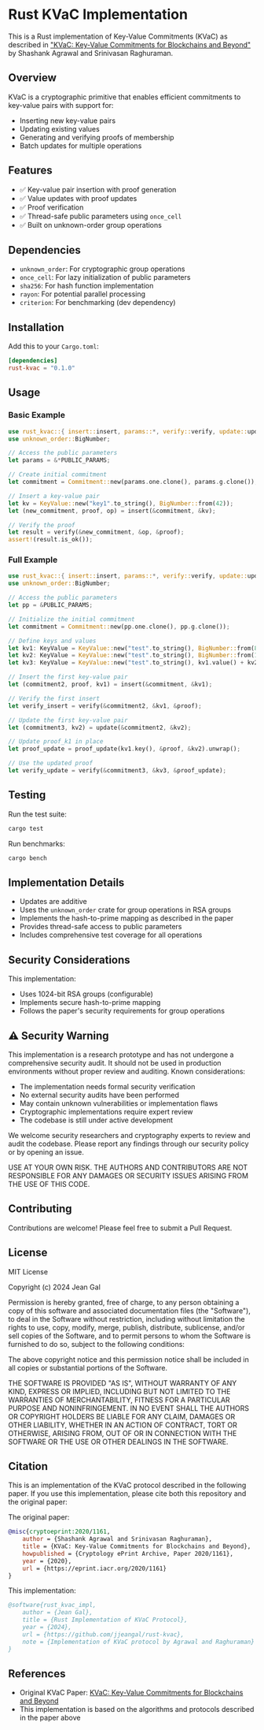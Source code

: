 # Rust KVaC Implementation

This is a Rust implementation of Key-Value Commitments (KVaC) as described in ["KVaC: Key-Value Commitments for Blockchains and Beyond"](https://eprint.iacr.org/2020/1161.pdf) by Shashank Agrawal and Srinivasan Raghuraman.

## Overview

KVaC is a cryptographic primitive that enables efficient commitments to key-value pairs with support for:
- Inserting new key-value pairs
- Updating existing values
- Generating and verifying proofs of membership
- Batch updates for multiple operations

## Features

- ✅ Key-value pair insertion with proof generation
- ✅ Value updates with proof updates
- ✅ Proof verification
- ✅ Thread-safe public parameters using `once_cell`
- ✅ Built on unknown-order group operations

## Dependencies

- `unknown_order`: For cryptographic group operations
- `once_cell`: For lazy initialization of public parameters
- `sha256`: For hash function implementation
- `rayon`: For potential parallel processing
- `criterion`: For benchmarking (dev dependency)

## Installation

Add this to your `Cargo.toml`:

```toml
[dependencies]
rust-kvac = "0.1.0"
```

## Usage

### Basic Example

```rust
use rust_kvac::{ insert::insert, params::*, verify::verify, update::update, proof_update::proof_update,};
use unknown_order::BigNumber;

// Access the public parameters
let params = &*PUBLIC_PARAMS;

// Create initial commitment
let commitment = Commitment::new(params.one.clone(), params.g.clone());

// Insert a key-value pair
let kv = KeyValue::new("key1".to_string(), BigNumber::from(42));
let (new_commitment, proof, op) = insert(&commitment, &kv);

// Verify the proof
let result = verify(&new_commitment, &op, &proof);
assert!(result.is_ok());
```

### Full Example

```rust
use rust_kvac::{ insert::insert, params::*, verify::verify, update::update, proof_update::proof_update,};
use unknown_order::BigNumber;

// Access the public parameters
let pp = &PUBLIC_PARAMS;

// Initialize the initial commitment
let commitment = Commitment::new(pp.one.clone(), pp.g.clone());

// Define keys and values
let kv1: KeyValue = KeyValue::new("test".to_string(), BigNumber::from(8));
let kv2: KeyValue = KeyValue::new("test".to_string(), BigNumber::from(10));
let kv3: KeyValue = KeyValue::new("test".to_string(), kv1.value() + kv2.value());

// Insert the first key-value pair
let (commitment2, proof, kv1) = insert(&commitment, &kv1);

// Verify the first insert
let verify_insert = verify(&commitment2, &kv1, &proof);

// Update the first key-value pair
let (commitment3, kv2) = update(&commitment2, &kv2);

// Update proof_k1 in place
let proof_update = proof_update(kv1.key(), &proof, &kv2).unwrap();

// Use the updated proof
let verify_update = verify(&commitment3, &kv3, &proof_update);
```

## Testing

Run the test suite:
```bash
cargo test
```

Run benchmarks:
```bash
cargo bench
```

## Implementation Details

- Updates are additive
- Uses the `unknown_order` crate for group operations in RSA groups
- Implements the hash-to-prime mapping as described in the paper
- Provides thread-safe access to public parameters
- Includes comprehensive test coverage for all operations

## Security Considerations

This implementation:
- Uses 1024-bit RSA groups (configurable)
- Implements secure hash-to-prime mapping
- Follows the paper's security requirements for group operations

## ⚠️ Security Warning

This implementation is a research prototype and has not undergone a comprehensive security audit. It should not be used in production environments without proper review and auditing. Known considerations:

- The implementation needs formal security verification
- No external security audits have been performed
- May contain unknown vulnerabilities or implementation flaws
- Cryptographic implementations require expert review
- The codebase is still under active development

We welcome security researchers and cryptography experts to review and audit the codebase. Please report any findings through our security policy or by opening an issue.

USE AT YOUR OWN RISK. THE AUTHORS AND CONTRIBUTORS ARE NOT RESPONSIBLE FOR ANY DAMAGES OR SECURITY ISSUES ARISING FROM THE USE OF THIS CODE.

## Contributing

Contributions are welcome! Please feel free to submit a Pull Request.

## License

MIT License

Copyright (c) 2024 Jean Gal

Permission is hereby granted, free of charge, to any person obtaining a copy
of this software and associated documentation files (the "Software"), to deal
in the Software without restriction, including without limitation the rights
to use, copy, modify, merge, publish, distribute, sublicense, and/or sell
copies of the Software, and to permit persons to whom the Software is
furnished to do so, subject to the following conditions:

The above copyright notice and this permission notice shall be included in all
copies or substantial portions of the Software.

THE SOFTWARE IS PROVIDED "AS IS", WITHOUT WARRANTY OF ANY KIND, EXPRESS OR
IMPLIED, INCLUDING BUT NOT LIMITED TO THE WARRANTIES OF MERCHANTABILITY,
FITNESS FOR A PARTICULAR PURPOSE AND NONINFRINGEMENT. IN NO EVENT SHALL THE
AUTHORS OR COPYRIGHT HOLDERS BE LIABLE FOR ANY CLAIM, DAMAGES OR OTHER
LIABILITY, WHETHER IN AN ACTION OF CONTRACT, TORT OR OTHERWISE, ARISING FROM,
OUT OF OR IN CONNECTION WITH THE SOFTWARE OR THE USE OR OTHER DEALINGS IN THE
SOFTWARE.

## Citation

This is an implementation of the KVaC protocol described in the following paper. If you use this implementation, please cite both this repository and the original paper:

The original paper:

```bibtex
@misc{cryptoeprint:2020/1161,
    author = {Shashank Agrawal and Srinivasan Raghuraman},
    title = {KVaC: Key-Value Commitments for Blockchains and Beyond},
    howpublished = {Cryptology ePrint Archive, Paper 2020/1161},
    year = {2020},
    url = {https://eprint.iacr.org/2020/1161}
}
```

This implementation:

```bibtex
@software{rust_kvac_impl,
    author = {Jean Gal},
    title = {Rust Implementation of KVaC Protocol},
    year = {2024},
    url = {https://github.com/jjeangal/rust-kvac},
    note = {Implementation of KVaC protocol by Agrawal and Raghuraman}
}
```

## References

- Original KVaC Paper: [KVaC: Key-Value Commitments for Blockchains and Beyond](https://eprint.iacr.org/2020/1161.pdf)
- This implementation is based on the algorithms and protocols described in the paper above